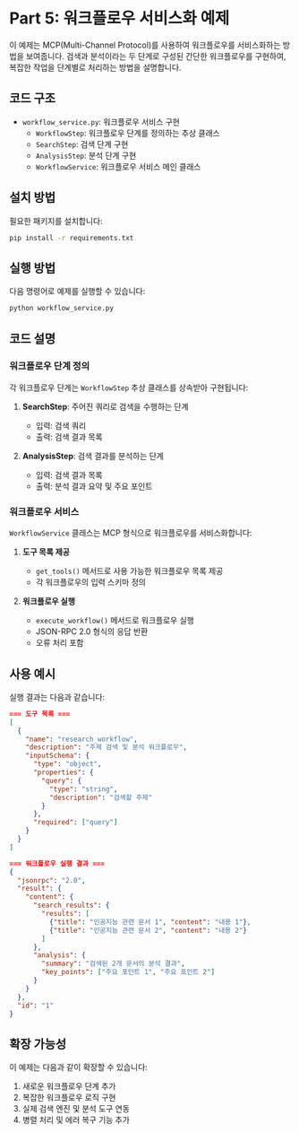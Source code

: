 # Part 5: 워크플로우 서비스화 예제

이 예제는 MCP(Multi-Channel Protocol)를 사용하여 워크플로우를 서비스화하는 방법을 보여줍니다. 검색과 분석이라는 두 단계로 구성된 간단한 워크플로우를 구현하여, 복잡한 작업을 단계별로 처리하는 방법을 설명합니다.

## 코드 구조

- `workflow_service.py`: 워크플로우 서비스 구현
  - `WorkflowStep`: 워크플로우 단계를 정의하는 추상 클래스
  - `SearchStep`: 검색 단계 구현
  - `AnalysisStep`: 분석 단계 구현
  - `WorkflowService`: 워크플로우 서비스 메인 클래스

## 설치 방법

필요한 패키지를 설치합니다:
```bash
pip install -r requirements.txt
```

## 실행 방법

다음 명령어로 예제를 실행할 수 있습니다:
```bash
python workflow_service.py
```

## 코드 설명

### 워크플로우 단계 정의

각 워크플로우 단계는 `WorkflowStep` 추상 클래스를 상속받아 구현됩니다:

1. **SearchStep**: 주어진 쿼리로 검색을 수행하는 단계
   - 입력: 검색 쿼리
   - 출력: 검색 결과 목록

2. **AnalysisStep**: 검색 결과를 분석하는 단계
   - 입력: 검색 결과 목록
   - 출력: 분석 결과 요약 및 주요 포인트

### 워크플로우 서비스

`WorkflowService` 클래스는 MCP 형식으로 워크플로우를 서비스화합니다:

1. **도구 목록 제공**
   - `get_tools()` 메서드로 사용 가능한 워크플로우 목록 제공
   - 각 워크플로우의 입력 스키마 정의

2. **워크플로우 실행**
   - `execute_workflow()` 메서드로 워크플로우 실행
   - JSON-RPC 2.0 형식의 응답 반환
   - 오류 처리 포함

## 사용 예시

실행 결과는 다음과 같습니다:

```json
=== 도구 목록 ===
[
  {
    "name": "research_workflow",
    "description": "주제 검색 및 분석 워크플로우",
    "inputSchema": {
      "type": "object",
      "properties": {
        "query": {
          "type": "string",
          "description": "검색할 주제"
        }
      },
      "required": ["query"]
    }
  }
]

=== 워크플로우 실행 결과 ===
{
  "jsonrpc": "2.0",
  "result": {
    "content": {
      "search_results": {
        "results": [
          {"title": "인공지능 관련 문서 1", "content": "내용 1"},
          {"title": "인공지능 관련 문서 2", "content": "내용 2"}
        ]
      },
      "analysis": {
        "summary": "검색된 2개 문서의 분석 결과",
        "key_points": ["주요 포인트 1", "주요 포인트 2"]
      }
    }
  },
  "id": "1"
}
```

## 확장 가능성

이 예제는 다음과 같이 확장할 수 있습니다:

1. 새로운 워크플로우 단계 추가
2. 복잡한 워크플로우 로직 구현
3. 실제 검색 엔진 및 분석 도구 연동
4. 병렬 처리 및 에러 복구 기능 추가 
